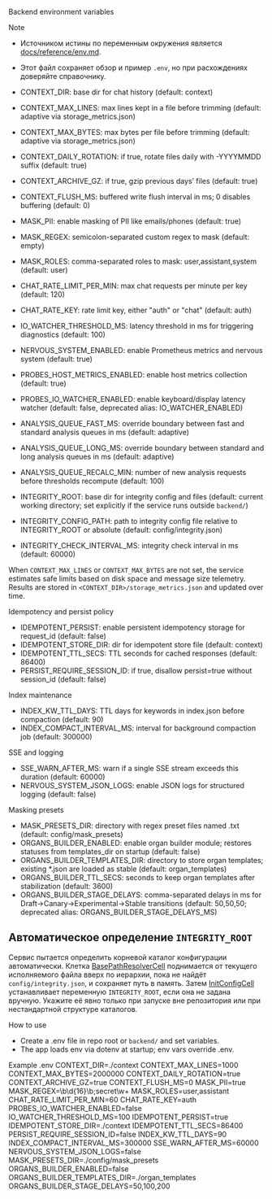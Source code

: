 <!-- neira:meta
id: NEI-20250915-adaptive-storage-backend-env
intent: docs
summary: Контекстное хранилище теперь подбирает лимиты по диску; переменные можно переопределить.
-->

<!-- neira:meta
id: NEI-20250922-analysis-queue-env
intent: docs
summary: Добавлены переменные управления порогами очередей анализа.
-->
<!-- neira:meta
id: NEI-20251010-organ-builder-env
intent: docs
summary: описаны переменные ORGANS_BUILDER_ENABLED, ORGANS_BUILDER_TEMPLATES_DIR и ORGANS_BUILDER_TTL_SECS.
-->
<!-- neira:meta
id: NEI-20251101-organ-builder-stage-delays-env
intent: docs
summary: добавлена переменная ORGANS_BUILDER_STAGE_DELAYS.
-->
<!-- neira:meta
id: NEI-20250620-organ-builder-stage-delays-env-rename
intent: docs
summary: переменная переименована в ORGANS_BUILDER_STAGE_DELAYS.
-->

<!-- neira:meta
id: NEI-20250221-env-reference-link
intent: docs
summary: Исправлена ссылка на основной справочник переменных окружения.
-->

Backend environment variables

Note

- Источником истины по переменным окружения является [docs/reference/env.md](../docs/reference/env.md).
- Этот файл сохраняет обзор и пример `.env`, но при расхождениях доверяйте справочнику.

- CONTEXT_DIR: base dir for chat history (default: context)
- CONTEXT_MAX_LINES: max lines kept in a file before trimming (default: adaptive via storage_metrics.json)
- CONTEXT_MAX_BYTES: max bytes per file before trimming (default: adaptive via storage_metrics.json)
- CONTEXT_DAILY_ROTATION: if true, rotate files daily with -YYYYMMDD suffix (default: true)
- CONTEXT_ARCHIVE_GZ: if true, gzip previous days’ files (default: true)
- CONTEXT_FLUSH_MS: buffered write flush interval in ms; 0 disables buffering (default: 0)
- MASK_PII: enable masking of PII like emails/phones (default: true)
- MASK_REGEX: semicolon-separated custom regex to mask (default: empty)
- MASK_ROLES: comma-separated roles to mask: user,assistant,system (default: user)
- CHAT_RATE_LIMIT_PER_MIN: max chat requests per minute per key (default: 120)
- CHAT_RATE_KEY: rate limit key, either "auth" or "chat" (default: auth)
- IO_WATCHER_THRESHOLD_MS: latency threshold in ms for triggering diagnostics (default: 100)
- NERVOUS_SYSTEM_ENABLED: enable Prometheus metrics and nervous system (default: true)
- PROBES_HOST_METRICS_ENABLED: enable host metrics collection (default: true)
- PROBES_IO_WATCHER_ENABLED: enable keyboard/display latency watcher (default: false, deprecated alias: IO_WATCHER_ENABLED)
- ANALYSIS_QUEUE_FAST_MS: override boundary between fast and standard analysis queues in ms (default: adaptive)
- ANALYSIS_QUEUE_LONG_MS: override boundary between standard and long analysis queues in ms (default: adaptive)
- ANALYSIS_QUEUE_RECALC_MIN: number of new analysis requests before thresholds recompute (default: 100)
- INTEGRITY_ROOT: base dir for integrity config and files (default: current working directory; set explicitly if the service runs outside `backend/`)
- INTEGRITY_CONFIG_PATH: path to integrity config file relative to INTEGRITY_ROOT or absolute (default: config/integrity.json)
- INTEGRITY_CHECK_INTERVAL_MS: integrity check interval in ms (default: 60000)

When `CONTEXT_MAX_LINES` or `CONTEXT_MAX_BYTES` are not set, the service
estimates safe limits based on disk space and message size telemetry. Results
are stored in `<CONTEXT_DIR>/storage_metrics.json` and updated over time.

Idempotency and persist policy

- IDEMPOTENT_PERSIST: enable persistent idempotency storage for request_id (default: false)
- IDEMPOTENT_STORE_DIR: dir for idempotent store file (default: context)
- IDEMPOTENT_TTL_SECS: TTL seconds for cached responses (default: 86400)
- PERSIST_REQUIRE_SESSION_ID: if true, disallow persist=true without session_id (default: false)

Index maintenance

- INDEX_KW_TTL_DAYS: TTL days for keywords in index.json before compaction (default: 90)
- INDEX_COMPACT_INTERVAL_MS: interval for background compaction job (default: 300000)

SSE and logging

- SSE_WARN_AFTER_MS: warn if a single SSE stream exceeds this duration (default: 60000)
- NERVOUS_SYSTEM_JSON_LOGS: enable JSON logs for structured logging (default: false)

Masking presets

- MASK_PRESETS_DIR: directory with regex preset files named <preset>.txt (default: config/mask_presets)
- ORGANS_BUILDER_ENABLED: enable organ builder module; restores statuses from templates_dir on startup (default: false)
- ORGANS_BUILDER_TEMPLATES_DIR: directory to store organ templates; existing \*.json are loaded as stable (default: organ_templates)
- ORGANS_BUILDER_TTL_SECS: seconds to keep organ templates after stabilization (default: 3600)
- ORGANS_BUILDER_STAGE_DELAYS: comma-separated delays in ms for Draft→Canary→Experimental→Stable transitions (default: 50,50,50; deprecated alias: ORGANS_BUILDER_STAGE_DELAYS_MS)

## Автоматическое определение `INTEGRITY_ROOT`

Сервис пытается определить корневой каталог конфигурации автоматически. Клетка
[BasePathResolverCell](../docs/cells/action-cells.md#basepathresolvercell) поднимается от текущего
исполняемого файла вверх по иерархии, пока не найдёт `config/integrity.json`, и сохраняет путь в память.
Затем [InitConfigCell](../docs/cells/action-cells.md#initconfigcell) устанавливает переменную
`INTEGRITY_ROOT`, если она не задана вручную. Укажите её явно только при запуске вне репозитория или при нестандартной
структуре каталогов.

How to use

- Create a .env file in repo root or `backend/` and set variables.
- The app loads env via dotenv at startup; env vars override .env.

Example .env
CONTEXT_DIR=./context
CONTEXT_MAX_LINES=1000
CONTEXT_MAX_BYTES=2000000
CONTEXT_DAILY_ROTATION=true
CONTEXT_ARCHIVE_GZ=true
CONTEXT_FLUSH_MS=0
MASK_PII=true
MASK_REGEX=\b\d{16}\b;secret\w+
MASK_ROLES=user,assistant
CHAT_RATE_LIMIT_PER_MIN=60
CHAT_RATE_KEY=auth
PROBES_IO_WATCHER_ENABLED=false
IO_WATCHER_THRESHOLD_MS=100
IDEMPOTENT_PERSIST=true
IDEMPOTENT_STORE_DIR=./context
IDEMPOTENT_TTL_SECS=86400
PERSIST_REQUIRE_SESSION_ID=false
INDEX_KW_TTL_DAYS=90
INDEX_COMPACT_INTERVAL_MS=300000
SSE_WARN_AFTER_MS=60000
NERVOUS_SYSTEM_JSON_LOGS=false
MASK_PRESETS_DIR=./config/mask_presets
ORGANS_BUILDER_ENABLED=false
ORGANS_BUILDER_TEMPLATES_DIR=./organ_templates
ORGANS_BUILDER_STAGE_DELAYS=50,100,200
